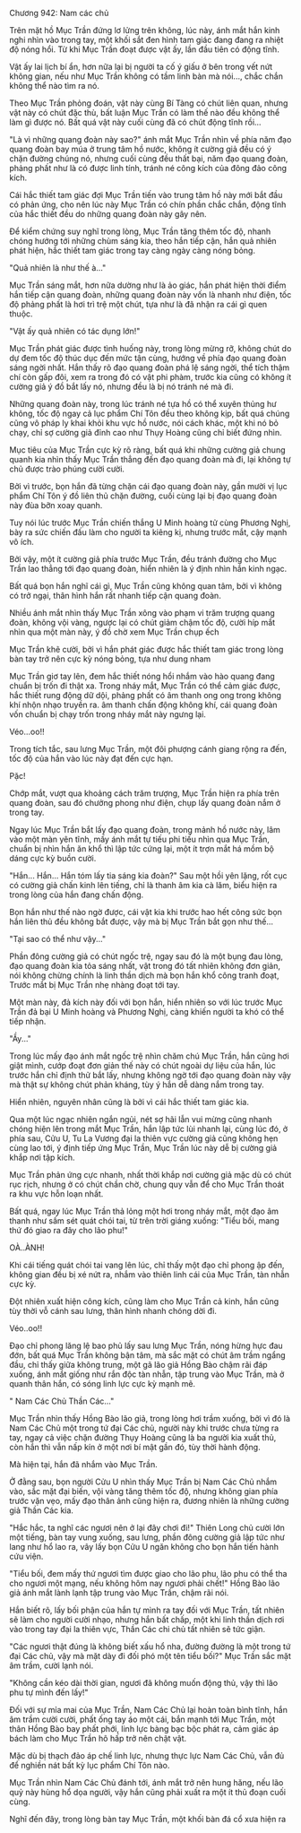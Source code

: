 




Chương 942: Nam các chủ


Trên mặt hồ Mục Trần đứng lơ lửng trên không, lúc này, ánh mắt hắn kinh nghi nhìn vào trong tay, một khối sắt đen hình tam giác đang đang ra nhiệt độ nóng hổi. Từ khi Mục Trần đoạt được vật ấy, lần đầu tiên có động tĩnh.

Vật ấy lai lịch bí ẩn, hơn nữa lại bị người ta cố ý giấu ở bên trong vết nứt không gian, nếu như Mục Trần không có tầm linh bàn mà nói..., chắc chắn không thể nào tìm ra nó.

Theo Mục Trần phỏng đoán, vật này cùng Bí Tàng có chút liên quan, nhưng vật này có chút đặc thù, bất luận Mục Trần có làm thế nào đều không thể làm gì được nó. Bất quá vật này cuối cùng đã có chút động tĩnh rồi...

"Là vì những quang đoàn này sao?" ánh mắt Mục Trần nhìn về phía năm đạo quang đoàn bay múa ở trung tâm hồ nước, không ít cường giả đều có ý chặn đường chúng nó, nhưng cuối cùng đều thất bại, năm đạo quang đoàn, phảng phất như là có được linh tính, tránh né công kích của đông đảo công kích.

Cái hắc thiết tam giác đợi Mục Trần tiến vào trung tâm hồ này mới bắt đầu có phản ứng, cho nên lúc này Mục Trần có chín phần chắc chắn, động tĩnh của hắc thiết đều do những quang đoàn này gây nên.

Để kiểm chứng suy nghĩ trong lòng, Mục Trần tăng thêm tốc độ, nhanh chóng hướng tới những chùm sáng kia, theo hắn tiếp cận, hắn quả nhiên phát hiện, hắc thiết tam giác trong tay càng ngày càng nóng bỏng.

"Quả nhiên là như thế à..."

Mục Trần sáng mắt, hơn nữa dường như là ảo giác, hắn phát hiện thời điểm hắn tiếp cận quang đoàn, những quang đoàn này vốn là nhanh như điện, tốc độ phảng phất là hơi trì trệ một chút, tựa như là đã nhận ra cái gì quen thuộc.

"Vật ấy quả nhiên có tác dụng lớn!"

Mục Trần phát giác được tình huống này, trong lòng mừng rỡ, không chút do dự đem tốc độ thúc dục đến mức tận cùng, hướng về phía đạo quang đoàn sáng ngời nhất. Hắn thấy rõ đạo quang đoàn phá lệ sáng ngời, thể tích thậm chí còn gấp đôi, xem ra trong đó có vật phi phàm, trước kia cũng có không ít cường giả ý đồ bắt lấy nó, nhưng đều là bị nó tránh né mà đi.

Những quang đoàn này, trong lúc tránh né tựa hồ có thể xuyên thủng hư không, tốc độ ngay cả lục phẩm Chí Tôn đều theo không kịp, bất quá chúng cũng vô pháp ly khai khỏi khu vực hồ nước, nói cách khác, một khi nó bỏ chạy, chỉ sợ cường giả đỉnh cao như Thụy Hoàng cũng chỉ biết đứng nhìn.

Mục tiêu của Mục Trần cực kỳ rõ ràng, bất quá khi những cường giả chung quanh kia nhìn thấy Mục Trần thẳng đến đạo quang đoàn mà đi, lại không tự chủ được trào phúng cười cười.

Bởi vì trước, bọn hắn đã từng chặn cái đạo quang đoàn này, gần mười vị lục phẩm Chí Tôn ý đồ liên thủ chặn đường, cuối cùng lại bị đạo quang đoàn này đùa bỡn xoay quanh.

Tuy nói lúc trước Mục Trần chiến thắng U Minh hoàng tử cùng Phương Nghị, bày ra sức chiến đấu làm cho người ta kiêng kị, nhưng trước mắt, cậy mạnh vô ích.

Bởi vậy, một ít cường giả phía trước Mục Trần, đều tránh đường cho Mục Trần lao thẳng tới đạo quang đoàn, hiển nhiên là ý định nhìn hắn kinh ngạc.

Bất quá bọn hắn nghĩ cái gì, Mục Trần cũng không quan tâm, bởi vì không có trở ngại, thân hình hắn rất nhanh tiếp cận quang đoàn.

Nhiều ánh mắt nhìn thấy Mục Trần xông vào phạm vi trăm trượng quang đoàn, không vội vàng, ngược lại có chút giảm chậm tốc độ, cười híp mắt nhìn qua một màn này, ý đồ chờ xem Mục Trần chụp ếch

Mục Trần khẽ cười, bởi vì hắn phát giác được hắc thiết tam giác trong lòng bàn tay trở nên cực kỳ nóng bỏng, tựa như dung nham

Mục Trần giơ tay lên, đem hắc thiết nóng hổi nhắm vào hào quang đang chuẩn bị trốn đi thật xa. Trong nháy mắt, Mục Trần có thể cảm giác được, hắc thiết rung động dữ dội, phảng phất có âm thanh ong ong trong không khí nhộn nhạo truyền ra. âm thanh chấn động không khí, cái quang đoàn vốn chuẩn bị chạy trốn trong nháy mắt này ngưng lại.

Véo...oo!!

Trong tích tắc, sau lưng Mục Trần, một đôi phượng cánh giang rộng ra đến, tốc độ của hắn vào lúc này đạt đến cực hạn.

Pặc!

Chớp mắt, vượt qua khoảng cách trăm trượng, Mục Trần hiện ra phía trên quang đoàn, sau đó chưởng phong như điện, chụp lấy quang đoàn nắm ở trong tay.

Ngay lúc Mục Trần bắt lấy đạo quang đoàn, trong mảnh hồ nước này, lâm vào một màn yên tĩnh, mấy ánh mắt tự tiếu phi tiếu nhìn qua Mục Trần, chuẩn bị nhìn hắn ăn khổ thì lập tức cứng lại, một ít trợn mắt há mồm bộ dáng cực kỳ buồn cười.

"Hắn... Hắn... Hắn tóm lấy tia sáng kia đoàn?" Sau một hồi yên lặng, rốt cục có cường giả chấn kinh lên tiếng, chỉ là thanh âm kia cà lăm, biểu hiện ra trong lòng của hắn đang chấn động.

Bọn hắn như thế nào ngờ được, cái vật kia khi trước hao hết công sức bọn hắn liên thủ đều không bắt được, vậy mà bị Mục Trần bắt gọn như thế...

"Tại sao có thể như vậy..."

Phần đông cường giả có chút ngốc trệ, ngay sau đó là một bụng đau lòng, đạo quang đoàn kia tỏa sáng nhất, vật trong đó tất nhiên không đơn giản, nói không chừng chính là linh thần dịch mà bọn hắn khổ công tranh đoạt, Trước mắt bị Mục Trần nhẹ nhàng đoạt tới tay.

Một màn này, đả kích này đối với bọn hắn, hiển nhiên so với lúc trước Mục Trần đả bại U Minh hoàng và Phương Nghị, càng khiến người ta khó có thể tiếp nhận.

"Ầy..."

Trong lúc mấy đạo ánh mắt ngốc trệ nhìn chăm chú Mục Trần, hắn cũng hơi giật mình, cướp đoạt đơn giản thế này có chút ngoài dự liệu của hắn, lúc trước hắn chỉ định thử bắt lấy, nhưng không ngờ tới đạo quang đoàn này vậy mà thật sự không chút phản kháng, tùy ý hắn dễ dàng nắm trong tay.

Hiển nhiên, nguyên nhân cũng là bởi vì cái hắc thiết tam giác kia.

Qua một lúc ngạc nhiên ngắn ngủi, nét sợ hãi lẫn vui mừng cũng nhanh chóng hiện lên trong mắt Mục Trần, hắn lập tức lùi nhanh lại, cùng lúc đó, ở phía sau, Cửu U, Tu La Vương đại la thiên vực cường giả cũng không hẹn cùng lao tới, ý định tiếp ứng Mục Trần, Mục Trần lúc này dễ bị cường giả khắp nơi tập kích.

Mục Trần phản ứng cực nhanh, nhất thời khắp nơi cường giả mặc dù có chút rục rịch, nhưng ở có chút chần chờ, chung quy vẫn để cho Mục Trần thoát ra khu vực hỗn loạn nhất.

Bất quá, ngay lúc Mục Trần thả lỏng một hơi trong nháy mắt, một đạo âm thanh như sấm sét quát chói tai, từ trên trời giáng xuống: "Tiểu bối, mang thứ đó giao ra đây cho lão phu!"

OÀ..ÀNH!

Khi cái tiếng quát chói tai vang lên lúc, chỉ thấy một đạo chỉ phong ập đến, không gian đều bị xé nứt ra, nhắm vào thiên linh cái của Mục Trần, tàn nhẫn cực kỳ.

Đột nhiên xuất hiện công kích, cũng làm cho Mục Trần cả kinh, hắn cũng tùy thời vỗ cánh sau lưng, thân hình nhanh chóng dời đi.

Véo..oo!!

Đạo chỉ phong lăng lệ bao phủ lấy sau lưng Mục Trần, nóng hừng hực đau đớn, bất quá Mục Trần không bận tâm, mà sắc mặt có chút âm trầm ngẩng đầu, chỉ thấy giữa không trung, một gã lão giả Hồng Bào chậm rãi đáp xuống, ánh mắt giống như rắn độc tàn nhẫn, tập trung vào Mục Trần, mà ở quanh thân hắn, có sóng linh lực cực kỳ mạnh mẽ.

" Nam Các Chủ Thần Các..."

Mục Trần nhìn thấy Hồng Bào lão giả, trong lòng hơi trầm xuống, bởi vì đó là Nam Các Chủ một trong tứ đại Các chủ, người này khi trước chưa từng ra tay, ngay cả việc chặn đường Thụy Hoàng cũng là ba người kia xuất thủ, còn hắn thì vẫn nấp kín ở một nơi bí mật gần đó, tùy thời hành động.

Mà hiện tại, hắn đã nhắm vào Mục Trần.

Ở đằng sau, bọn người Cửu U nhìn thấy Mục Trần bị Nam Các Chủ nhắm vào, sắc mặt đại biến, vội vàng tăng thêm tốc độ, nhưng không gian phía trước vặn vẹo, mấy đạo thân ảnh cũng hiện ra, đương nhiên là những cường giả Thần Các kia.

"Hắc hắc, ta nghĩ các ngươi nên ở lại đây chơi đi!" Thiên Long chủ cười lớn một tiếng, bàn tay vung xuống, sau lưng, phần đông cường giả lập tức như lang như hổ lao ra, vây lấy bọn Cửu U ngăn không cho bọn hắn tiến hành cứu viện.

"Tiểu bối, đem mấy thứ ngươi tìm được giao cho lão phu, lão phu có thể tha cho ngươi một mạng, nếu không hôm nay ngươi phải chết!" Hồng Bào lão giả ánh mắt lành lạnh tập trung vào Mục Trần, chậm rãi nói.

Hắn biết rõ, lấy bối phận của hắn tự mình ra tay đối với Mục Trần, tất nhiên sẽ làm cho người cười nhạo, nhưng hắn bất chấp, một khi linh thần dịch rơi vào trong tay đại la thiên vực, Thần Các chi chủ tất nhiên sẽ tức giận.

"Các ngươi thật đúng là không biết xấu hổ nha, đường đường là một trong tứ đại Các chủ, vậy mà mặt dày đi đối phó một tên tiểu bối?" Mục Trần sắc mặt âm trầm, cười lạnh nói.

"Không cần kéo dài thời gian, ngươi đã không muốn động thủ, vậy thì lão phu tự mình đến lấy!"

Đối với sự mỉa mai của Mục Trần, Nam Các Chủ lại hoàn toàn bình tĩnh, hắn âm trầm cười cười, phất ống tay áo một cái, bắn mạnh tới Mục Trần, một thân Hồng Bào bay phất phới, linh lực bàng bạc bộc phát ra, cảm giác áp bách làm cho Mục Trần hô hấp trở nên chật vật.

Mặc dù bị thạch đảo áp chế linh lực, nhưng thực lực Nam Các Chủ, vẫn đủ để nghiền nát bất kỳ lục phẩm Chí Tôn nào.

Mục Trần nhìn Nam Các Chủ đánh tới, ánh mắt trở nên hung hăng, nếu lão quỷ này hùng hổ dọa người, vậy hắn cũng phải xuất ra một ít thủ đoạn cuối cùng.

Nghĩ đến đây, trong lòng bàn tay Mục Trần, một khối bàn đá cổ xưa hiện ra




